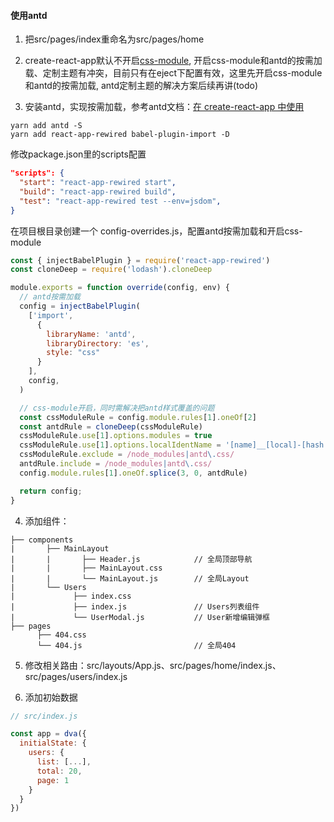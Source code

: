 #### 使用antd
1. 把src/pages/index重命名为src/pages/home

2. create-react-app默认不开启[css-module](https://github.com/css-modules/css-modules), 开启css-module和antd的按需加载、定制主题有冲突，目前只有在eject下配置有效，这里先开启css-module和antd的按需加载, antd定制主题的解决方案后续再讲(todo)

3. 安装antd，实现按需加载，参考antd文档：[在 create-react-app 中使用](https://ant.design/docs/react/use-with-create-react-app-cn) 
```
yarn add antd -S
yarn add react-app-rewired babel-plugin-import -D
```
修改package.json里的scripts配置
```json 
"scripts": {
  "start": "react-app-rewired start",
  "build": "react-app-rewired build",
  "test": "react-app-rewired test --env=jsdom",
}
```
在项目根目录创建一个 config-overrides.js，配置antd按需加载和开启css-module
```javascript
const { injectBabelPlugin } = require('react-app-rewired')
const cloneDeep = require('lodash').cloneDeep

module.exports = function override(config, env) {
  // antd按需加载
  config = injectBabelPlugin(
    ['import',
      {
        libraryName: 'antd',
        libraryDirectory: 'es',
        style: "css"
      }
    ],
    config,
  )

  // css-module开启，同时需解决把antd样式覆盖的问题
  const cssModuleRule = config.module.rules[1].oneOf[2]
  const antdRule = cloneDeep(cssModuleRule)
  cssModuleRule.use[1].options.modules = true
  cssModuleRule.use[1].options.localIdentName = '[name]__[local]-[hash:base64:5]'
  cssModuleRule.exclude = /node_modules|antd\.css/
  antdRule.include = /node_modules|antd\.css/
  config.module.rules[1].oneOf.splice(3, 0, antdRule)

  return config;
}
```

4. 添加组件：
```
├── components     
|       ├── MainLayout          
|       |       ├── Header.js            // 全局顶部导航       
|       |       ├── MainLayout.css                   
|       |       └── MainLayout.js        // 全局Layout
|       └── Users                        
|             ├── index.css 
|             ├── index.js               // Users列表组件
|             └── UserModal.js           // User新增编辑弹框
├── pages
      ├── 404.css
      └── 404.js                         // 全局404
```

5. 修改相关路由：src/layouts/App.js、src/pages/home/index.js、src/pages/users/index.js

6. 添加初始数据
```javascript
// src/index.js

const app = dva({
  initialState: {
    users: {
      list: [...],
      total: 20,
      page: 1
    }
  }
})
```